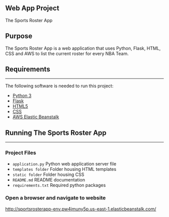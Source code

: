 Web App Project
----------------
The Sports Roster App


Purpose
----------------
The Sports Roster App is a web application that uses Python, Flask, HTML, CSS and AWS to list the current roster for every NBA Team.


## Requirements
----------------
The following software is needed to run this project:

- [Python 3](https://www.python.org/downloads/release/python-370/)
- [Flask](http://flask.pocoo.org/)
- [HTML5](https://html5.org/)
- [CSS](https://developer.mozilla.org/en-US/docs/Web/CSS/)
- [AWS Elastic Beanstalk](https://aws.amazon.com/elasticbeanstalk/)


## Running The Sports Roster App
--------------------------------------------
### Project Files
   - `application.py` Python web application server file
   - `templates folder` Folder housing HTML templates
   - `static folder` Folder housing CSS
   - `README.md` README documentation
   - `requirements.txt` Required python packages


### Open a browser and navigate to website
http://sportsrosterapp-env.pw4jmuny5p.us-east-1.elasticbeanstalk.com/
